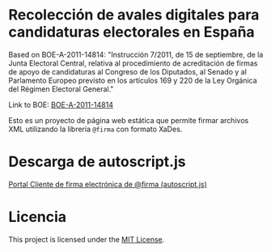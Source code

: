 # Recolección de avales digitales para candidaturas electorales en España

Based on BOE-A-2011-14814: "Instrucción 7/2011, de 15 de septiembre, de la Junta Electoral Central, relativa al procedimiento de acreditación de firmas de apoyo de candidaturas al Congreso de los Diputados, al Senado y al Parlamento Europeo previsto en los artículos 169 y 220 de la Ley Orgánica del Régimen Electoral General."

Link to BOE: [BOE-A-2011-14814](https://www.boe.es/buscar/act.php?id=BOE-A-2011-14814#an)

Esto es un proyecto de página web estática que permite firmar archivos XML utilizando la librería `@firma` con formato XaDes.

# Descarga de autoscript.js
[Portal Cliente de firma electrónica de @firma (autoscript.js)](https://administracionelectronica.gob.es/ctt/verPestanaDescargas.htm?idIniciativa=clienteafirma&idioma=es)

# Licencia
This project is licensed under the [MIT License](LICENSE).